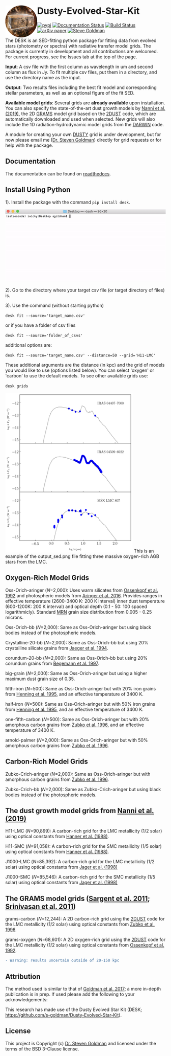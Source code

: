 
Dusty-Evolved-Star-Kit<img align="left" width="100" height="100" src="docs/the_desk.png">
=========================================================================================
[![pypi](https://img.shields.io/badge/pypi-DESK-blue.svg)](https://pypi.org/project/desk/)
[![Documentation Status](https://readthedocs.org/projects/dusty-evolved-star-kit/badge/?version=latest)](https://dusty-evolved-star-kit.readthedocs.io/en/latest/?badge=latest)
[![Build Status](https://travis-ci.org/s-goldman/Dusty-Evolved-Star-Kit.svg?branch=master)](https://travis-ci.org/s-goldman/Dusty-Evolved-Star-Kit)
[![arXiv paper](https://img.shields.io/badge/arXiv-1610.05761-blue.svg)](https://arxiv.org/abs/1610.05761)
[![Steve Goldman](https://img.shields.io/badge/STScI-Steve%20Goldman-blue.svg)](http://www.stsci.edu/~sgoldman/)

The DESK is an SED-fitting python package for fitting data from evolved stars (photometry or spectra) with radiative transfer model grids. The package is currently in development and all contributions are welcomed. For current progress, see the Issues tab at the top of the page.

**Input**: A csv file with the first column as wavelength in um and second column as flux in Jy. To fit multiple csv files, put them in a directory, and use the directory name as the input.

**Output**: Two results files including the best fit model and corresponding stellar parameters, as well as an optional figure of the fit SED.

**Available model grids**:
Several grids are **already available** upon installation. You can also specify the state-of-the-art dust growth models by [Nanni et al. (2019)](https://ui.adsabs.harvard.edu/abs/2019MNRAS.487..502N/abstract), the 2D [GRAMS](https://2dust.stsci.edu/grams_models.cgi) model grid based on the [2DUST](https://2dust.stsci.edu/index.cgi) code, which are automatically downloaded and used when selected. New grids will also include the 1D radiation-hydrodynamic model grids from the [DARWIN](https://ui.adsabs.harvard.edu/abs/2019A%26A...626A.100B/abstract) code.

A module for creating your own [DUSTY](https://github.com/ivezic/dusty) grid is under development, but for now please email me ([Dr. Steven Goldman](http://www.stsci.edu/~sgoldman/)) directly for grid requests or for help with the package. 

Documentation
-------------

The documentation can be found on [readthedocs](http://dusty-evolved-star-kit.readthedocs.io/en/latest/).


Install Using Python
-------------------

1). Install the package with the command `pip install desk`.

![](docs/pip_install.gif)

2). Go to the directory where your target csv file (or target directory of files) is.  

3). Use the command (without starting python) 

  `desk fit --source='target_name.csv'`

or if you have a folder of csv files

  `desk fit --source='folder_of_csvs'`

additional options are:

`desk fit --source='target_name.csv' --distance=50 --grid='H11-LMC'`

These additional arguments are the distance (in kpc) and the grid of models you would like to use (options listed below). You can select 'oxygen' or 'carbon' to use the default models. To see other available grids use:

`desk grids`

<img src="docs/example.png"  width="400" height="500">
This is an example of the output_sed.png file fitting three massive oxygen-rich AGB stars from the LMC.

Oxygen-Rich Model Grids
-------------------
Oss-Orich-aringer (*N*=2,000): Uses warm silicates from [Ossenkopf et al. 1992](https://ui.adsabs.harvard.edu/abs/1992A%26A...261..567O/abstract) and photospheric models from [Aringer et al. 2016](https://ui.adsabs.harvard.edu/abs/2016MNRAS.457.3611A/abstract). Provides ranges in effective temperature (2600-3400 K: 200 K interval) inner dust temperature (600-1200K: 200 K interval) and optical depth (0.1 - 50: 100 spaced logarithmicly). Standard [MRN](https://ui.adsabs.harvard.edu/abs/1977ApJ...217..425M/abstract) grain size distribution from 0.005 - 0.25 microns.

Oss-Orich-bb (*N*=2,000): Same as Oss-Orich-aringer but using black bodies instead of the photospheric models.

Crystalline-20-bb (*N*=2,000): Same as Oss-Orich-bb but using 20% crystalline silicate grains from [Jaeger et al. 1994](https://ui.adsabs.harvard.edu/abs/1994A%26A...292..641J/abstract).

corundum-20-bb (*N*=2,000): Same as Oss-Orich-bb but using 20% corundum grains from [Begemann et al. 1997](https://ui.adsabs.harvard.edu/abs/1997ApJ...476..199B/abstract).

big-grain (*N*=2,000): Same as Oss-Orich-aringer but using a higher maximum dust grain size of 0.35.

fifth-iron (*N*=500): Same as Oss-Orich-aringer but with 20% iron grains from [Henning et al. 1995](https://ui.adsabs.harvard.edu/abs/1995A%26AS..112..143H/abstract), and an effective temperature of 3400 K.

half-iron (*N*=500): Same as Oss-Orich-aringer but with 50% iron grains from [Henning et al. 1995](https://ui.adsabs.harvard.edu/abs/1995A%26AS..112..143H/abstract), and an effective temperature of 3400 K.

one-fifth-carbon (*N*=500): Same as Oss-Orich-aringer but with 20% amorphous carbon grains from [Zubko et al. 1996](https://ui.adsabs.harvard.edu/abs/1996MNRAS.282.1321Z/abstract), and an effective temperature of 3400 K.

arnold-palmer (*N*=2,000): Same as Oss-Orich-aringer but with 50% amorphous carbon grains from [Zubko et al. 1996](https://ui.adsabs.harvard.edu/abs/1996MNRAS.282.1321Z/abstract).


Carbon-Rich Model Grids
-------------------
Zubko-Crich-aringer (*N*=2,000): Same as Oss-Orich-aringer but with amorphous carbon grains from [Zubko et al. 1996](https://ui.adsabs.harvard.edu/abs/1996MNRAS.282.1321Z/abstract).

Zubko-Crich-bb (*N*=2,000): Same as Zubko-Crich-aringer but using black bodies instead of the photospheric models.

The dust growth model grids from [Nanni et al. (2019)](https://ui.adsabs.harvard.edu/abs/2019MNRAS.487..502N/abstract)
-------------------

H11-LMC (*N*=90,899): A carbon-rich grid for the LMC metallicity (1/2 solar) using optical constants from [Hanner et al. (1988)](https://ui.adsabs.harvard.edu/abs/1988ioch.rept.....H/abstract).

H11-SMC (*N*=91,058): A carbon-rich grid for the SMC metallicity (1/5 solar) using optical constants from [Hanner et al. (1988)](https://ui.adsabs.harvard.edu/abs/1988ioch.rept.....H/abstract).

J1000-LMC (*N*=85,392): A carbon-rich grid for the LMC metallicity (1/2 solar) using optical constants from [Jager et al. (1998)](https://ui.adsabs.harvard.edu/abs/1998A%26A...332..291J/abstract)

J1000-SMC (*N*=85,546): A carbon-rich grid for the SMC metallicity (1/5 solar) using optical constants from [Jager et al. (1998)](https://ui.adsabs.harvard.edu/abs/1998A%26A...332..291J/abstract)


The GRAMS model grids ([Sargent et al. 2011](https://ui.adsabs.harvard.edu/abs/2011ApJ...728...93S/abstract); [Srinivasan et al. 2011](https://ui.adsabs.harvard.edu/abs/2011A%26A...532A..54S/abstract))
-------------------

grams-carbon (*N*=12,244): A 2D carbon-rich grid using the [2DUST](https://2dust.stsci.edu/index.cgi) code for the LMC metallicity (1/2 solar) using optical constants from [Zubko et al. 1996](https://ui.adsabs.harvard.edu/abs/1996MNRAS.282.1321Z/abstract).

grams-oxygen (*N*=68,601): A 2D oxygen-rich grid using the [2DUST](https://2dust.stsci.edu/index.cgi) code for the LMC metallicity (1/2 solar) using optical constants from [Ossenkopf et al. 1992](https://ui.adsabs.harvard.edu/abs/1992A%26A...261..567O/abstract). 
```diff
- Warning: results uncertain outside of 20-150 kpc
```

Attribution
-----------

The method used is similar to that of [Goldman et al. 2017](https://ui.adsabs.harvard.edu/abs/2017MNRAS.465..403G/abstract); a more in-depth publication is in prep. If used please add the following to your acknowledgements:

This research has made use of the Dusty Evolved Star Kit (DESK; https://github.com/s-goldman/Dusty-Evolved-Star-Kit). 

License
-------

This project is Copyright (c) [Dr. Steven Goldman](http://www.stsci.edu/~sgoldman/) and licensed under
the terms of the BSD 3-Clause license.
